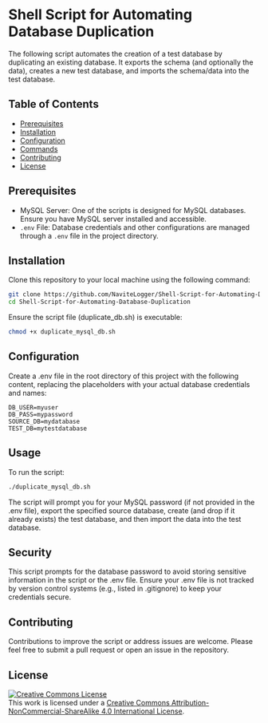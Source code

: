 # Shell Script for Automating Database Duplication
The following script automates the creation of a test database by duplicating an existing database. It exports the schema (and optionally the data), creates a new test database, and imports the schema/data into the test database.

## Table of Contents
- [Prerequisites](#prerequisites)
- [Installation](#installation)
- [Configuration](#configuration)
- [Commands](#commands)
- [Contributing](#contributing)
- [License](#license)

## Prerequisites

- MySQL Server: One of the scripts is designed for MySQL databases. Ensure you have MySQL server installed and accessible.
- `.env` File: Database credentials and other configurations are managed through a `.env` file in the project directory.

## Installation

Clone this repository to your local machine using the following command:

```bash
git clone https://github.com/NaviteLogger/Shell-Script-for-Automating-Database-Duplication.git
cd Shell-Script-for-Automating-Database-Duplication
```

Ensure the script file (duplicate_db.sh) is executable:
```bash
chmod +x duplicate_mysql_db.sh
```

## Configuration

Create a .env file in the root directory of this project with the following content, replacing the placeholders with your actual database credentials and names:
```dotenv
DB_USER=myuser
DB_PASS=mypassword
SOURCE_DB=mydatabase
TEST_DB=mytestdatabase
```

## Usage

To run the script:
```bash
./duplicate_mysql_db.sh
```

The script will prompt you for your MySQL password (if not provided in the .env file), export the specified source database, create (and drop if it already exists) the test database, and then import the data into the test database.

## Security 

This script prompts for the database password to avoid storing sensitive information in the script or the .env file. Ensure your .env file is not tracked by version control systems (e.g., listed in .gitignore) to keep your credentials secure.

## Contributing

Contributions to improve the script or address issues are welcome. Please feel free to submit a pull request or open an issue in the repository.

## License

<a rel="license" href="http://creativecommons.org/licenses/by-nc-sa/4.0/"><img alt="Creative Commons License" style="border-width:0" src="https://i.creativecommons.org/l/by-nc-sa/4.0/88x31.png" /></a><br />This work is licensed under a <a rel="license" href="http://creativecommons.org/licenses/by-nc-sa/4.0/">Creative Commons Attribution-NonCommercial-ShareAlike 4.0 International License</a>.
